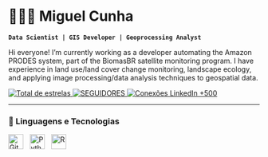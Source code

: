 # 👨🏻‍💻 Miguel Cunha

**`Data Scientist | GIS Developer | Geoprocessing Analyst`**

Hi everyone! I’m currently working as a developer automating the Amazon PRODES system, part of the BiomasBR satellite monitoring program. I have experience in land use/land cover change monitoring, landscape ecology, and applying image processing/data analysis techniques to geospatial data.

<p align="left">
    <a href="https://github.com/migualex?tab=repositories&sort=stargazers">
        <img 
            alt="Total de estrelas" 
            title="Total de estrelas GitHub" 
            src="https://custom-icon-badges.demolab.com/github/stars/migualex?color=55960c&style=for-the-badge&labelColor=488207&logo=star&label=stars"
        />
    </a>
    <a href="https://github.com/migualex?tab=followers">
    <img 
        alt="SEGUIDORES" 
        title="SEGUIDORES" 
        src="https://custom-icon-badges.demolab.com/github/followers/migualex?color=000000&labelColor=000000&style=for-the-badge&logo=github&logoColor=white"
    />
    </a>
    <a href="https://www.linkedin.com/in/miguelalexandredacunha/">
    <img 
        alt="Conexões LinkedIn +500" 
        title="Conecte-se comigo no LinkedIn" 
        src="https://custom-icon-badges.demolab.com/badge/LinkedIn-1155ba?style=for-the-badge&logo=briefcase&logoColor=white&labelColor=1155ba"
    />
</a>
</p>

---

### 🤖 Linguagens e Tecnologias

<img 
    align="left" 
    alt="Git" 
    title="Git"
    width="30px" 
    style="padding-right: 10px;" 
    src="https://cdn.jsdelivr.net/gh/devicons/devicon@latest/icons/git/git-original.svg" 
/>
<img 
    align="left" 
    alt="Python" 
    title="Python"
    width="30px" 
    style="padding-right: 10px;" 
    src="https://cdn.jsdelivr.net/gh/devicons/devicon@latest/icons/python/python-original.svg" 
/>
<img 
    align="left" 
    alt="R" 
    title="R"
    width="30px" 
    style="padding-right: 10px;" 
    src="https://cdn.jsdelivr.net/gh/devicons/devicon@latest/icons/r/r-original.svg" 
/>
<br/>
<br/>
